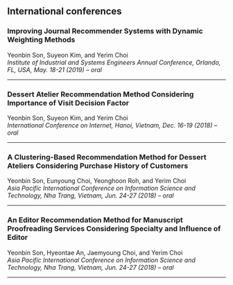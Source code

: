 ## International conferences

### Improving Journal Recommender Systems with Dynamic Weighting Methods
Yeonbin Son, Suyeon Kim, and Yerim Choi  
_Institute of Industrial and Systems Engineers Annual Conference, Orlando, FL, USA, May. 18-21 (2019) – oral_

***

### Dessert Atelier Recommendation Method Considering Importance of Visit Decision Factor
Yeonbin Son, Suyeon Kim, and Yerim Choi  
_International Conference on Internet, Hanoi, Vietnam, Dec. 16-19 (2018) – oral_

***

### A Clustering-Based Recommendation Method for Dessert Ateliers Considering Purchase History of Customers
Yeonbin Son, Eunyoung Choi, Yeonghoon Roh, and Yerim Choi  
_Asia Pacific International Conference on Information Science and Technology, Nha Trang, Vietnam, Jun. 24-27 (2018) – oral_

***

### An Editor Recommendation Method for Manuscript Proofreading Services Considering Specialty and Influence of Editor
Yeonbin Son, Hyeontae An, Jaemyoung Choi, and Yerim Choi  
_Asia Pacific International Conference on Information Science and Technology, Nha Trang, Vietnam, Jun. 24-27 (2018) – oral_

***

